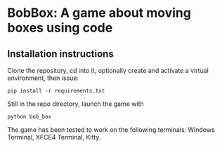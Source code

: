 # BobBox: A game about moving boxes using code

## Installation instructions

Clone the repository, cd into it, optionally create and activate a virtual environment, then issue:

```
pip install -r requirements.txt
```

Still in the repo directory, launch the game with

```
python bob_box 
```

The game has been tested to work on the following terminals: Windows Terminal, XFCE4 Terminal, Kitty.

